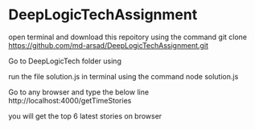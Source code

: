 # DeepLogicTechAssignment
open terminal and download this repoitory using the command
    git clone https://github.com/md-arsad/DeepLogicTechAssignment.git

Go to DeepLogicTech folder using

run the file solution.js in terminal using the command 
    node solution.js

Go to any browser and type the below line
    http://localhost:4000/getTimeStories
    
you will get the top 6 latest stories on browser
